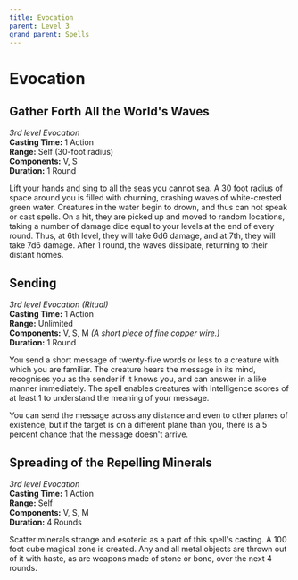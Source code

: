 ```yaml
---
title: Evocation
parent: Level 3
grand_parent: Spells
---
```


# Evocation

## Gather Forth All the World's Waves
*3rd level Evocation*<br>
**Casting Time:** 1 Action<br>
**Range:** Self (30-foot radius)<br>
**Components:** V, S<br>
**Duration:** 1 Round

Lift your hands and sing to all the seas you cannot sea. A 30 foot radius of space around you is filled with churning, crashing waves of white-crested green water. Creatures in the water begin to drown, and thus can not speak or cast spells. On a hit, they are picked up and moved to random locations, taking a number of damage dice equal to your levels at the end of every round. Thus, at 6th level, they will take 6d6 damage, and at 7th, they will take 7d6 damage. After 1 round, the waves dissipate, returning to their distant homes.

## Sending
*3rd level Evocation (Ritual)*<br>
**Casting Time:** 1 Action<br>
**Range:** Unlimited<br>
**Components:** V, S, M *(A short piece of fine copper wire.)*<br>
**Duration:** 1 Round

You send a short message of twenty-five words or less to a creature with which you are familiar. The creature hears the message in its mind, recognises you as the sender if it knows you, and can answer in a like manner immediately. The spell enables creatures with Intelligence scores of at least 1 to understand the meaning of your message.

You can send the message across any distance and even to other planes of existence, but if the target is on a different plane than you, there is a 5 percent chance that the message doesn't arrive.

## Spreading of the Repelling Minerals
*3rd level Evocation*<br>
**Casting Time:** 1 Action<br>
**Range:** Self<br>
**Components:** V, S, M<br>
**Duration:** 4 Rounds

Scatter minerals strange and esoteric as a part of this spell's casting. A 100 foot cube magical zone is created. Any and all metal objects are thrown out of it with haste, as are weapons made of stone or bone, over the next 4 rounds.
